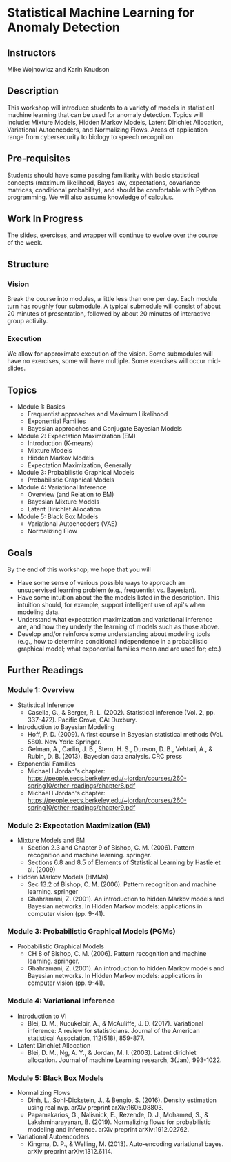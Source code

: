 # Statistical Machine Learning for Anomaly Detection 

## Instructors 
Mike Wojnowicz and Karin Knudson 


## Description
This workshop will introduce students to a variety of models in statistical machine learning that can be used for anomaly detection. Topics will include:  Mixture Models, Hidden Markov Models, Latent Dirichlet Allocation, Variational Autoencoders, and Normalizing Flows. Areas of application range from cybersecurity to biology to speech recognition. 


## Pre-requisites

Students should have some passing familiarity with basic statistical concepts (maximum likelihood, Bayes law, expectations, covariance matrices, conditional probability), and should be comfortable with Python programming.  We will also assume knowledge of calculus.

## Work In Progress

The slides, exercises, and wrapper will continue to evolve over the course of the week.  

## Structure 

### Vision
Break the course into modules, a little less than one per day.  Each module turn has roughly four submodule.  A typical submodule will consist of about 20 minutes of presentation, followed by about 20 minutes of interactive group activity. 

### Execution

We allow for approximate execution of the vision.
Some submodules will have no exercises, some will have multiple.  Some exercises will occur mid-slides.


## Topics

* Module 1: Basics 
    * Frequentist approaches and Maximum Likelihood 
    * Exponential Families 
    * Bayesian approaches and Conjugate Bayesian Models
* Module 2: Expectation Maximization (EM) 
    * Introduction (K-means)
    * Mixture Models
    * Hidden Markov Models
    * Expectation Maximization, Generally
* Module 3: Probabilistic Graphical Models
    * Probabilistic Graphical Models
* Module 4: Variational Inference
    * Overview (and Relation to EM) 
    * Bayesian Mixture Models
    * Latent Dirichlet Allocation 
* Module 5: Black Box Models 
	 * Variational Autoencoders (VAE)
    * Normalizing Flow


## Goals
By the end of this workshop, we hope that you will

* Have some sense of various possible ways to approach an unsupervised learning problem (e.g., frequentist vs. Bayesian).
* Have some intuition about the the models listed in the description.  This intuition should, for example, support intelligent use of api's when modeling data.
* Understand what expectation maximization and variational inference are, and how they underly the learning of models such as those above.
* Develop and/or reinforce some understanding about modeling tools (e.g., how to determine conditional independence in a probabilistic graphical model; what exponential families mean and are used for; etc.)


## Further Readings

### Module 1: Overview 
* Statistical Inference
   * Casella, G., & Berger, R. L. (2002). Statistical inference (Vol. 2, pp. 337-472). Pacific Grove, CA: Duxbury. 
* Introduction to Bayesian Modeling
	* Hoff, P. D. (2009). A first course in Bayesian statistical methods (Vol. 580). New York: Springer.
	* Gelman, A., Carlin, J. B., Stern, H. S., Dunson, D. B., Vehtari, A., & Rubin, D. B. (2013). Bayesian data analysis. CRC press
* Exponential Families
	* Michael I Jordan's chapter: https://people.eecs.berkeley.edu/~jordan/courses/260-spring10/other-readings/chapter8.pdf
	* Michael I Jordan's chapter: https://people.eecs.berkeley.edu/~jordan/courses/260-spring10/other-readings/chapter9.pdf

### Module 2: Expectation Maximization (EM)
* Mixture Models and EM  
	* Section 2.3 and Chapter 9 of Bishop, C. M. (2006). Pattern recognition and machine learning. springer.
	* Sections 6.8 and 8.5 of Elements of Statistical Learning by Hastie et al. (2009)
* Hidden Markov Models (HMMs)
	* Sec 13.2 of Bishop, C. M. (2006). Pattern recognition and machine learning. springer
	* Ghahramani, Z. (2001). An introduction to hidden Markov models and Bayesian networks. In Hidden Markov models: applications in computer vision (pp. 9-41).

### Module 3: Probabilistic Graphical Models (PGMs)
* Probabilistic Graphical Models
	* CH 8 of Bishop, C. M. (2006). Pattern recognition and machine learning. springer.
	* Ghahramani, Z. (2001). An introduction to hidden Markov models and Bayesian networks. In Hidden Markov models: applications in computer vision (pp. 9-41).

### Module 4: Variational Inference
* Introduction to VI 
	* Blei, D. M., Kucukelbir, A., & McAuliffe, J. D. (2017). Variational inference: A review for statisticians. Journal of the American statistical Association, 112(518), 859-877.
* Latent Dirichlet Allocation
	* Blei, D. M., Ng, A. Y., & Jordan, M. I. (2003). Latent dirichlet allocation. Journal of machine Learning research, 3(Jan), 993-1022.

### Module 5: Black Box Models 

* Normalizing Flows 
	* Dinh, L., Sohl-Dickstein, J., & Bengio, S. (2016). Density estimation using real nvp. arXiv preprint arXiv:1605.08803.
	* Papamakarios, G., Nalisnick, E., Rezende, D. J., Mohamed, S., & Lakshminarayanan, B. (2019). Normalizing flows for probabilistic modeling and inference. arXiv preprint arXiv:1912.02762. 
* Variational Autoencoders
   * Kingma, D. P., & Welling, M. (2013). Auto-encoding variational bayes. arXiv preprint arXiv:1312.6114.